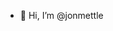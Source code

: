 - 👋 Hi, I’m @jonmettle
<!---
- 👀 I’m interested in ...
- 🌱 I’m currently learning ...
- 💞️ I’m looking to collaborate on ...
- 📫 How to reach me ...


jonmettle/jonmettle is a ✨ special ✨ repository because its `README.md` (this file) appears on your GitHub profile.
You can click the Preview link to take a look at your changes.
--->
